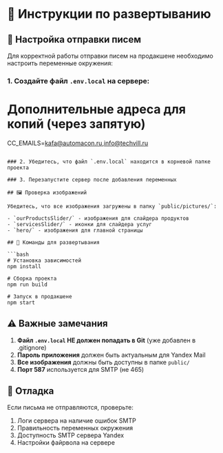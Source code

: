 # 🚀 Инструкции по развертыванию

## 📧 Настройка отправки писем

Для корректной работы отправки писем на продакшене необходимо настроить переменные окружения:

### 1. Создайте файл `.env.local` на сервере:


# Дополнительные адреса для копий (через запятую)
CC_EMAILS=kafa@automacon.ru,info@techvill.ru
```

### 2. Убедитесь, что файл `.env.local` находится в корневой папке проекта

### 3. Перезапустите сервер после добавления переменных

## 🖼️ Проверка изображений

Убедитесь, что все изображения загружены в папку `public/pictures/`:

- `ourProductsSlider/` - изображения для слайдера продуктов
- `servicesSlider/` - иконки для слайдера услуг
- `hero/` - изображения для главной страницы

## 🔧 Команды для развертывания

```bash
# Установка зависимостей
npm install

# Сборка проекта
npm run build

# Запуск в продакшене
npm start
```

## ⚠️ Важные замечания

1. **Файл `.env.local` НЕ должен попадать в Git** (уже добавлен в .gitignore)
2. **Пароль приложения** должен быть актуальным для Yandex Mail
3. **Все изображения** должны быть доступны в папке `public/`
4. **Порт 587** используется для SMTP (не 465)

## 🐛 Отладка

Если письма не отправляются, проверьте:

1. Логи сервера на наличие ошибок SMTP
2. Правильность переменных окружения
3. Доступность SMTP сервера Yandex
4. Настройки файрвола на сервере
